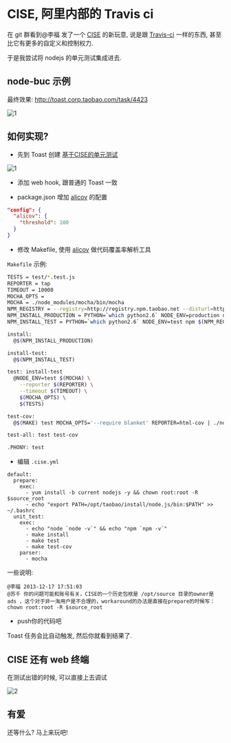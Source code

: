 # CISE, 阿里内部的 Travis ci

在 git 群看到@李福 发了一个 [CISE](http://gitlab.alibaba-inc.com/cise/engine/wikis/user_home) 的新玩意,
说是跟 [Travis-ci](https://travis-ci.org) 一样的东西, 甚至比它有更多的自定义和控制权力.

于是我尝试将 nodejs 的单元测试集成进去.

## node-buc 示例

最终效果: http://toast.corp.taobao.com/task/4423

![1](http://nfs.nodeblog.org/8/8/88689067fb327b55dd53dc2179487260.png)

## 如何实现?

* 先到 Toast 创建 [基于CISE的单元测试](http://toast.corp.taobao.com/task/create)

![1](http://nfs.nodeblog.org/c/a/ca0f308f027da73ffcd938d1569f409c.png)

* 添加 web hook, 跟普通的 Toast 一致

* package.json 增加 [alicov](https://github.com/fengmk2/alicov) 的配置

```json
"config": {
  "alicov": {
    "threshold": 100
  }
}
```

* 修改 Makefile, 使用 [alicov](https://github.com/fengmk2/alicov) 做代码覆盖率解析工具

`Makefile` 示例:

```bash
TESTS = test/*.test.js
REPORTER = tap
TIMEOUT = 10000
MOCHA_OPTS =
MOCHA = ./node_modules/mocha/bin/mocha
NPM_REGISTRY = --registry=http://registry.npm.taobao.net --disturl=http://dist.u.qiniudn.com
NPM_INSTALL_PRODUCTION = PYTHON=`which python2.6` NODE_ENV=production npm $(NPM_REGISTRY) install --silent
NPM_INSTALL_TEST = PYTHON=`which python2.6` NODE_ENV=test npm $(NPM_REGISTRY) install --silent

install:
  @$(NPM_INSTALL_PRODUCTION)

install-test:
  @$(NPM_INSTALL_TEST)

test: install-test
  @NODE_ENV=test $(MOCHA) \
    --reporter $(REPORTER) \
    --timeout $(TIMEOUT) \
    $(MOCHA_OPTS) \
    $(TESTS)

test-cov:
  @$(MAKE) test MOCHA_OPTS='--require blanket' REPORTER=html-cov | ./node_modules/alicov/bin/alicov

test-all: test test-cov

.PHONY: test
```

* 编辑 `.cise.yml`

```
default:
  prepare:
    exec:
      - yum install -b current nodejs -y && chown root:root -R $source_root
      - echo "export PATH=/opt/taobao/install/node.js/bin:$PATH" >> ~/.bashrc
  unit_test:
    exec:
      - echo "node `node -v`" && echo "npm `npm -v`"
      - make install
      - make test
      - make test-cov
    parser:
      - mocha
```

一些说明:

```
@李福 2013-12-17 17:51:03
@苏千 你的问题可能和账号有关，CISE的一个历史包袱是 /opt/source 目录的owner是 ads ，这个对于非一淘用户是不合理的，workaround的办法是直接在prepare的时候写： chown root:root -R $source_root
```

* push你的代码吧

Toast 任务会比自动触发, 然后你就看到结果了.

## CISE 还有 web 终端

在测试出错的时候, 可以直接上去调试

![2](http://nfs.nodeblog.org/f/3/f3565b706c0a928a8f8e9c38efb4e029.png)

## 有爱

还等什么? 马上来玩吧!

